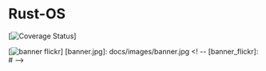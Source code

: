 # Rust-OS

[![Coverage Status](https://github.com/golang/dep)]






<!-- Banner Image -->
[![banner flickr](https://github.com/golang/dep)]
[banner.jpg]: docs/images/banner.jpg 
<! -- [banner_flickr]: # -->
